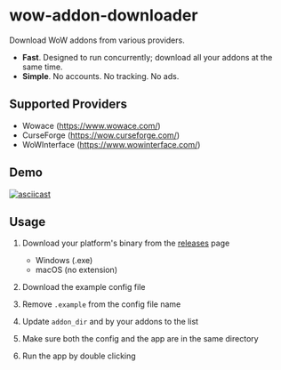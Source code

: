 # wow-addon-downloader

Download WoW addons from various providers.

* **Fast**. Designed to run concurrently; download all your addons at the same time.
* **Simple**. No accounts. No tracking. No ads.

## Supported Providers

* Wowace (https://www.wowace.com/)
* CurseForge (https://wow.curseforge.com/)
* WoWInterface (https://www.wowinterface.com/)

## Demo

[![asciicast](https://asciinema.org/a/187480.png)](https://asciinema.org/a/187480)

## Usage

1. Download your platform's binary from the [releases](https://github.com/sBaildon/wow-addon-downloader/releases) page

	* Windows (.exe)
	* macOS (no extension)

1. Download the example config file
1. Remove `.example` from the config file name
1. Update `addon_dir` and by your addons to the list
1. Make sure both the config and the app are in the same directory
1. Run the app by double clicking